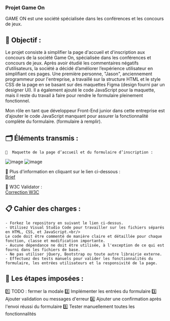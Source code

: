 ### Projet Game On
GAME ON est une société spécialisée dans les conférences et les concours de jeux.

## 🎯 Objectif :

Le projet consiste à simplifier la page d'accueil et d'inscription aux concours de la société Game On, spécialisée dans les conférences et concours de jeux. 
Après avoir étudié les commentaires négatifs d’utilisateurs, la société a décidé d’améliorer l’expérience utilisateur en simplifiant ces pages. 
Une première personne, "Jason", anciennement programmeur pour l'entreprise, a travaillé sur la structure HTML et le style CSS de la page en se basant 
sur des maquettes Figma (design fourni par un designer UI). 
Il a également ajouté le code JavaScript pour la maquette, mais il reste du travail à faire pour rendre le formulaire pleinement fonctionnel.

Mon rôle en tant que développeur Front-End junior dans cette entreprise est d’ajouter le code JavaScript manquant pour assurer la fonctionnalité complète du formulaire.
(formulaire à remplir).

## 🗂️ Éléments transmis :

    🔗  Maquette de la page d’accueil et du formulaire d’inscription :
![image](https://user-images.githubusercontent.com/93211301/168685074-a5b66647-e429-4a07-a9fe-9afae262a098.png)
![image](https://www.figma.com/file/B7NKBDvSI18uoMLJgpnh48/UI-Design-GameOn-FR?node-id=106%3A630)

   🔗 Plus d'information en cliquant sur le lien ci-dessous : <br/>
[Brief](https://github.com/OpenClassrooms-Student-Center/GameOn-website-FR/issues)<br/>

   🔗 W3C Validator : <br/>
[Correction W3C](https://validator.w3.org/nu/?doc=https%3A%2F%2Fnebulot.github.io%2FNebulotelodie_GameOn%2F#file)<br/>
 

## 📋 Cahier des charges :

    - Forkez le repository en suivant le lien ci-dessus.
    - Utilisez Visual Studio Code pour travailler sur les fichiers séparés en HTML, CSS, et JavaScript.<br/>
    Le code doit être commenté de manière claire et détaillée pour chaque fonction, classe et modification importante.
    - Aucune dépendance ne doit être utilisée, à l'exception de ce qui est fourni dans les fichiers de base.
    - Ne pas utiliser jQuery, Bootstrap ou toute autre librairie externe.
    - Effectuez des tests manuels pour valider les fonctionnalités du formulaire, les entrées utilisateurs et la responsivité de la page.

## 🔧 Les étapes imposées :

1️⃣ TODO : fermer la modale
2️⃣ Implémenter les entrées du formulaire
3️⃣ Ajouter validation ou messages d'erreur
4️⃣ Ajouter une confirmation après l'envoi réussi du formulaire
5️⃣ Tester manuellement toutes les fonctionnalités







